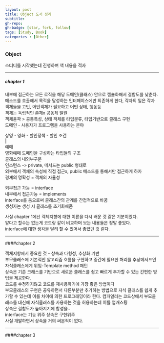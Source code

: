 ```yaml
---
layout: post
title: Object 도서 정리
subtitle: 
gh-repo: 
gh-badge: [star, fork, follow]
tags: [Study, Book]
categories : [Other]
---
```


### Object 

스터디를 시작했는데 진행하며 책 내용을 적자

---

##### chapter 1

내부에 접근하는 모든 로직을 해당 도메인(클래스) 안으로 캡슐화해서 결합도를 낮춘다.  
메소드를 호출해서 목적을 달성하는 인터페이스에만 의존하게 한다, 각자의 일은 각자  
객체들을 고민, 어떤객체가 필요하고 어떤 상태, 행동등  
객체는 독립적인 존재x 공동체 일원  
객체윤곽 > 공통특성, 상태 객체를 타입분류, 타입기반으로 클래스 구현  
도메인 - 사용자가 프로그램을 사용하는 분야  

상영 - 영화 - 할인정책 - 할인 조건  
|  
예매  
영화예매 도메인을 구성하는 타입들의 구조  
클래스의 내외부구분  
인스턴스 -> private, 메서드는 public 형태로  
외부에서 객체의 속성에 직접 접근x, public 메소드를 통해서만 접근하게 하자  
경졔의 명확성 = 객체의 자율성  

외부접근 가능 = interface  
내부에서 접근가능 = implements  
interface를 둠으로써 클래스간의 관계를 간접적으로 바꿈  
생성자는 생성 시 클래스를 초기화해줌  

사실 chapter 1에선 객체지향에 대한 이론을 다시 배운 것 같은 기분이었다.  
얕다고 할수는 없는게 코드랑 같이 비교하며 보는 내용들은 정말 좋았다.  
interface에 대한 생각을 달리 할 수 있어서 좋았던 것 같다.

--- 

####chapter 2

객체지향에서 중요한 것 - 상속과 다형성, 추상화 기반  
부모클래스에 기본적인 알고리즘 흐름을 구현하고 중간에 필요한 처리를 추상메서드인 자식클래스에게 위임-Template method 패턴  
상속은 기존 크래스를 기반으로 새로운 클래스를 쉽고 빠르게 추가할 수 있는 간편한 방법을 제공한다.  
코드를 수정하지않고 코드를 재사용하기에 가장 좋은 방법이다  
부모클래스의 구현은 공유하면서 다른부분만 추가하는 방법으로 자식 클래스를 쉽게 추가할 수 있는데 이를 차이에 의한 프로그래밍이라 한다.
컴파일러는 코드상에서 부모클래스를 대신해 자식클래스를 사용하는 것을 허용하는데 이를 업캐스팅  
상속은 결합도가 높아지기에 합성을..  
interface는 기능 위주
상속은 구현위주  
사실 개발하면서 상속을 거의 써본적이 없다.


---

####chapter 3
